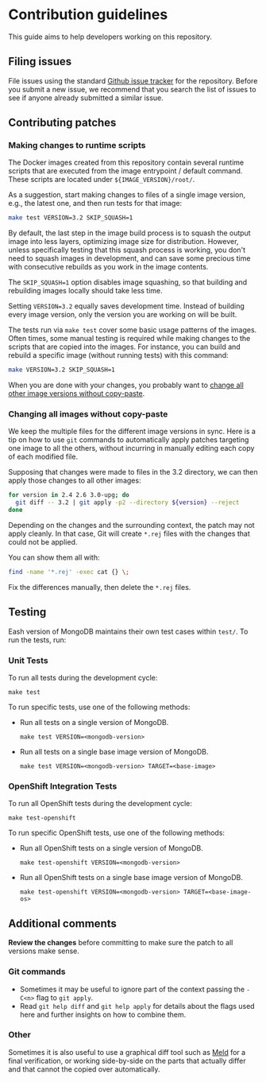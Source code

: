 Contribution guidelines
=====================

This guide aims to help developers working on this repository.

Filing issues
---------------------------------

File issues using the standard [Github issue tracker][1] for
the repository. Before you submit a new issue, we recommend that you
search the list of issues to see if anyone already submitted a similar
issue.

Contributing patches
---------------------------------

### Making changes to runtime scripts

The Docker images created from this repository contain several runtime scripts
that are executed from the image entrypoint / default command. These scripts are
located under `${IMAGE_VERSION}/root/`.

As a suggestion, start making changes to files of a single image version, e.g.,
the latest one, and then run tests for that image:

```bash
make test VERSION=3.2 SKIP_SQUASH=1
```

By default, the last step in the image build process is to squash the output
image into less layers, optimizing image size for distribution. However, unless
specifically testing that this squash process is working, you don't need to
squash images in development, and can save some precious time with consecutive
rebuilds as you work in the image contents.

The `SKIP_SQUASH=1` option disables image squashing, so that building and
rebuilding images locally should take less time.

Setting `VERSION=3.2` equally saves development time. Instead of building every
image version, only the version you are working on will be built.

The tests run via `make test` cover some basic usage patterns of the images.
Often times, some manual testing is required while making changes to the scripts
that are copied into the images. For instance, you can build and rebuild a
specific image (without running tests) with this command:

```bash
make VERSION=3.2 SKIP_SQUASH=1
```

When you are done with your changes, you probably want to [change all other
image versions without copy-paste](#changing-all-images-without-copy-paste).

### Changing all images without copy-paste

We keep the multiple files for the different image versions in sync. Here is a
tip on how to use `git` commands to automatically apply patches targeting one
image to all the others, without incurring in manually editing each copy of each
modified file.

Supposing that changes were made to files in the 3.2 directory, we can then
apply those changes to all other images:

```bash
for version in 2.4 2.6 3.0-upg; do
  git diff -- 3.2 | git apply -p2 --directory ${version} --reject
done
```

Depending on the changes and the surrounding context, the patch may not apply
cleanly. In that case, Git will create `*.rej` files with the changes that could
not be applied.

You can show them all with:

```bash
find -name '*.rej' -exec cat {} \;
```

Fix the differences manually, then delete the `*.rej` files.

Testing
---------------------------------

Eash version of MongoDB maintains their own test cases within `test/`. To run the tests, run:

### Unit Tests

To run all tests during the development cycle:

```
make test
```

To run specific tests, use one of the following methods:

* Run all tests on a single version of MongoDB.

  ```
  make test VERSION=<mongodb-version>
  ```
* Run all tests on a single base image version of MongoDB.

  ```
  make test VERSION=<mongodb-version> TARGET=<base-image>
  ```

### OpenShift Integration Tests

To run all OpenShift tests during the development cycle:

```
make test-openshift
```

To run specific OpenShift tests, use one of the following methods:

* Run all OpenShift tests on a single version of MongoDB.

  ```
  make test-openshift VERSION=<mongodb-version>
  ```
* Run all OpenShift tests on a single base image version of MongoDB.

  ```
  make test-openshift VERSION=<mongodb-version> TARGET=<base-image-os>
  ```

Additional comments
---------------------------------

**Review the changes** before committing to make sure the patch to all versions
make sense.

### Git commands
- Sometimes it may be useful to ignore part of the context passing the `-C<n>` flag to `git apply`.
- Read `git help diff` and `git help apply` for details about the flags used here and further insights on how to combine them.

### Other
Sometimes it is also useful to use a graphical diff tool such as [Meld][2] for a final verification, or working side-by-side on the parts that actually differ and that cannot the copied over automatically.

[1]: https://github.com/sclorg/mongodb-container/issues
[2]: http://meldmerge.org/
